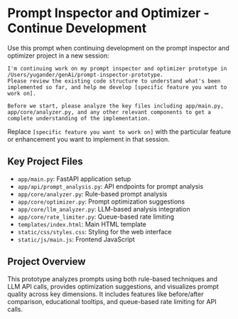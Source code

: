 # Prompt Inspector and Optimizer - Continue Development

Use this prompt when continuing development on the prompt inspector and optimizer project in a new session:

```
I'm continuing work on my prompt inspector and optimizer prototype in /Users/yugander/genAi/prompt-inspector-prototype. 
Please review the existing code structure to understand what's been implemented so far, and help me develop [specific feature you want to work on].

Before we start, please analyze the key files including app/main.py, app/core/analyzer.py, and any other relevant components to get a complete understanding of the implementation.
```

Replace `[specific feature you want to work on]` with the particular feature or enhancement you want to implement in that session.

## Key Project Files

- `app/main.py`: FastAPI application setup
- `app/api/prompt_analysis.py`: API endpoints for prompt analysis
- `app/core/analyzer.py`: Rule-based prompt analysis
- `app/core/optimizer.py`: Prompt optimization suggestions
- `app/core/llm_analyzer.py`: LLM-based analysis integration
- `app/core/rate_limiter.py`: Queue-based rate limiting
- `templates/index.html`: Main HTML template
- `static/css/styles.css`: Styling for the web interface
- `static/js/main.js`: Frontend JavaScript

## Project Overview

This prototype analyzes prompts using both rule-based techniques and LLM API calls, provides optimization suggestions, and visualizes prompt quality across key dimensions. It includes features like before/after comparison, educational tooltips, and queue-based rate limiting for API calls.
